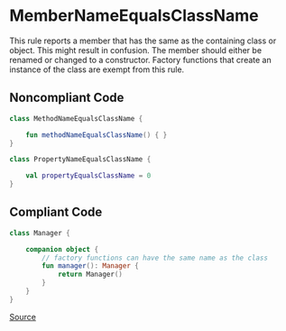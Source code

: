# MemberNameEqualsClassName

This rule reports a member that has the same as the containing class or object.
This might result in confusion.
The member should either be renamed or changed to a constructor.
Factory functions that create an instance of the class are exempt from this rule.

## Noncompliant Code

```kotlin
class MethodNameEqualsClassName {

    fun methodNameEqualsClassName() { }
}

class PropertyNameEqualsClassName {

    val propertyEqualsClassName = 0
}
```
## Compliant Code

```kotlin
class Manager {

    companion object {
        // factory functions can have the same name as the class
        fun manager(): Manager {
            return Manager()
        }
    }
}
```

[Source](https://arturbosch.github.io/detekt/naming.html#membernameequalsclassname)
